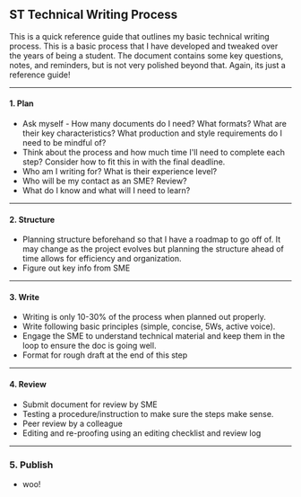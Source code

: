 ## ST Technical Writing Process

This is a quick reference guide that outlines my basic technical writing process. This is a basic process that I have developed and tweaked over the years of being a student. The document contains some key questions, notes, and reminders, but is not very polished beyond that. Again, its just a reference guide!

---
#### 1. Plan
- Ask myself - How many documents do I need? What formats? What are their key characteristics? What production and style requirements do I need to be mindful of?
- Think about the process and how much time I&#39;ll need to complete each step? Consider how to fit this in with the final deadline.
- Who am I writing for? What is their experience level?
- Who will be my contact as an SME? Review?
- What do I know and what will I need to learn?
---
#### 2. Structure

- Planning structure beforehand so that I have a roadmap to go off of. It may change as the project evolves but planning the structure ahead of time allows for efficiency and organization.
- Figure out key info from SME
---
#### 3. Write

- Writing is only 10-30% of the process when planned out properly.
- Write following basic principles (simple, concise, 5Ws, active voice).
- Engage the SME to understand technical material and keep them in the loop to ensure the doc is going well.
- Format for rough draft at the end of this step
---
#### 4. Review

- Submit document for review by SME
- Testing a procedure/instruction to make sure the steps make sense.
- Peer review by a colleague
- Editing and re-proofing using an editing checklist and review log
---
### 5. Publish
- woo!
